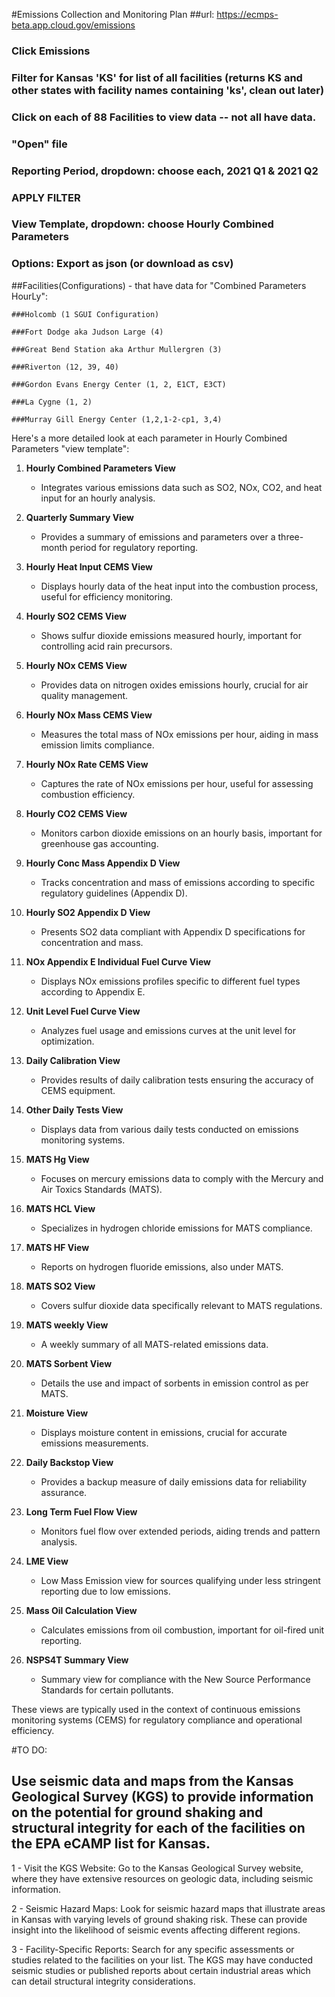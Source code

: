 #Emissions Collection and Monitoring Plan
##url: https://ecmps-beta.app.cloud.gov/emissions
 ### Click Emissions
 ### Filter for Kansas 'KS' for list of all facilities (returns KS and other states with facility names containing 'ks', clean out later)
 ### Click on each of 88 Facilities to view data -- not all have data.
 ### "Open" file
 ### Reporting Period, dropdown: choose each, 2021 Q1 & 2021 Q2
 ### APPLY FILTER
 ### View Template, dropdown: choose Hourly Combined Parameters
 ### Options: Export as json (or download as csv)

##Facilities(Configurations) - that have data for "Combined Parameters HourLy":

    ###Holcomb (1 SGUI Configuration)

    ###Fort Dodge aka Judson Large (4)

    ###Great Bend Station aka Arthur Mullergren (3)

    ###Riverton (12, 39, 40)
    
    ###Gordon Evans Energy Center (1, 2, E1CT, E3CT)
    
    ###La Cygne (1, 2)
    
    ###Murray Gill Energy Center (1,2,1-2-cp1, 3,4)
    
Here's a more detailed look at each parameter in Hourly Combined Parameters "view template":

1. **Hourly Combined Parameters View**
   - Integrates various emissions data such as SO2, NOx, CO2, and heat input for an hourly analysis.

2. **Quarterly Summary View**
   - Provides a summary of emissions and parameters over a three-month period for regulatory reporting.

3. **Hourly Heat Input CEMS View**
   - Displays hourly data of the heat input into the combustion process, useful for efficiency monitoring.

4. **Hourly SO2 CEMS View**
   - Shows sulfur dioxide emissions measured hourly, important for controlling acid rain precursors.

5. **Hourly NOx CEMS View**
   - Provides data on nitrogen oxides emissions hourly, crucial for air quality management.

6. **Hourly NOx Mass CEMS View**
   - Measures the total mass of NOx emissions per hour, aiding in mass emission limits compliance.

7. **Hourly NOx Rate CEMS View**
   - Captures the rate of NOx emissions per hour, useful for assessing combustion efficiency.

8. **Hourly CO2 CEMS View**
   - Monitors carbon dioxide emissions on an hourly basis, important for greenhouse gas accounting.

9. **Hourly Conc Mass Appendix D View**
   - Tracks concentration and mass of emissions according to specific regulatory guidelines (Appendix D).

10. **Hourly SO2 Appendix D View**
    - Presents SO2 data compliant with Appendix D specifications for concentration and mass.

11. **NOx Appendix E Individual Fuel Curve View**
    - Displays NOx emissions profiles specific to different fuel types according to Appendix E.

12. **Unit Level Fuel Curve View**
    - Analyzes fuel usage and emissions curves at the unit level for optimization.

13. **Daily Calibration View**
    - Provides results of daily calibration tests ensuring the accuracy of CEMS equipment.

14. **Other Daily Tests View**
    - Displays data from various daily tests conducted on emissions monitoring systems.

15. **MATS Hg View**
    - Focuses on mercury emissions data to comply with the Mercury and Air Toxics Standards (MATS).

16. **MATS HCL View**
    - Specializes in hydrogen chloride emissions for MATS compliance.

17. **MATS HF View**
    - Reports on hydrogen fluoride emissions, also under MATS.

18. **MATS SO2 View**
    - Covers sulfur dioxide data specifically relevant to MATS regulations.

19. **MATS weekly View**
    - A weekly summary of all MATS-related emissions data.

20. **MATS Sorbent View**
    - Details the use and impact of sorbents in emission control as per MATS.

21. **Moisture View**
    - Displays moisture content in emissions, crucial for accurate emissions measurements.

22. **Daily Backstop View**
    - Provides a backup measure of daily emissions data for reliability assurance.

23. **Long Term Fuel Flow View**
    - Monitors fuel flow over extended periods, aiding trends and pattern analysis.

24. **LME View**
    - Low Mass Emission view for sources qualifying under less stringent reporting due to low emissions.

25. **Mass Oil Calculation View**
    - Calculates emissions from oil combustion, important for oil-fired unit reporting.

26. **NSPS4T Summary View**
    - Summary view for compliance with the New Source Performance Standards for certain pollutants.

These views are typically used in the context of continuous emissions monitoring systems (CEMS) for regulatory compliance and operational efficiency.


#TO DO: 

## Use seismic data and maps from the Kansas Geological Survey (KGS) to provide information on the potential for ground shaking and structural integrity for each of the facilities on the EPA eCAMP list for Kansas.

1 - Visit the KGS Website: Go to the Kansas Geological Survey website, where they have extensive resources on geologic data, including seismic information.

2 - Seismic Hazard Maps: Look for seismic hazard maps that illustrate areas in Kansas with varying levels of ground shaking risk. These can provide insight into the likelihood of seismic events affecting different regions.

3 - Facility-Specific Reports: Search for any specific assessments or studies related to the facilities on your list. The KGS may have conducted seismic studies or published reports about certain industrial areas which can detail structural integrity considerations.
